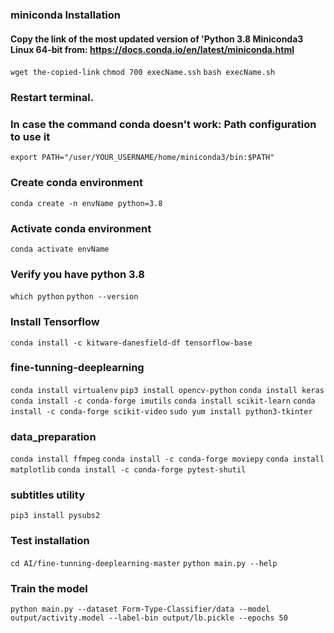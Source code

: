 ### miniconda Installation

#### Copy the link of the most updated version of 'Python 3.8 Miniconda3 Linux 64-bit from: https://docs.conda.io/en/latest/miniconda.html

```wget the-copied-link```
```chmod 700 execName.ssh```
```bash execName.sh```

### Restart terminal.

### In case the command conda doesn't work: Path configuration to use it
```export PATH="/user/YOUR_USERNAME/home/miniconda3/bin:$PATH"```

### Create conda environment 
```conda create -n envName python=3.8```

### Activate conda environment
```conda activate envName```

### Verify you have python 3.8
```which python```
```python --version```

### Install Tensorflow
```conda install -c kitware-danesfield-df tensorflow-base```

### fine-tunning-deeplearning
```conda install virtualenv```
```pip3 install opencv-python```
```conda install keras```
```conda install -c conda-forge imutils```
```conda install scikit-learn```
```conda install -c conda-forge scikit-video```
```sudo yum install python3-tkinter```

### data_preparation
```conda install ffmpeg```
```conda install -c conda-forge moviepy```
```conda install matplotlib```
```conda install -c conda-forge pytest-shutil```

### subtitles utility
```pip3 install pysubs2```

### Test installation
```cd AI/fine-tunning-deeplearning-master```
```python main.py --help```

### Train the model
```python main.py --dataset Form-Type-Classifier/data --model output/activity.model --label-bin output/lb.pickle --epochs 50```

